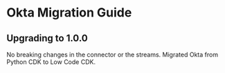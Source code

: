 # Okta Migration Guide

## Upgrading to 1.0.0

No breaking changes in the connector or the streams. Migrated Okta from Python CDK to Low Code CDK.